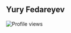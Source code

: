 ## Yury Fedareyev

<img src="https://komarev.com/ghpvc/?username=Sh1nePr0&style=flat-square&color=blue" alt="Profile views" />

<!--
**Sh1nePr0/Sh1nePr0** is a ✨ _special_ ✨ repository because its `README.md` (this file) appears on your GitHub profile.

Here are some ideas to get you started:

- 🔭 I’m currently working on ...
- 🌱 I’m currently learning ...
- 👯 I’m looking to collaborate on ...
- 🤔 I’m looking for help with ...
- 💬 Ask me about ...
- 📫 How to reach me: ...
- 😄 Pronouns: ...
- ⚡ Fun fact: ...
-->
